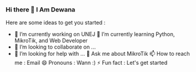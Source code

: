 ### Hi there 👋 I Am Dewana
Here are some ideas to get you started :

- 🔭 I’m currently working on UNEJ
🌱 I’m currently learning Python, MikroTik, and Web Developer
- 👯 I’m looking to collaborate on ...
- 🤔 I’m looking for help with ...
💬 Ask me about MikroTik
📫 How to reach me : Email
😄 Pronouns : Wann :)
⚡ Fun fact : Let's get started
